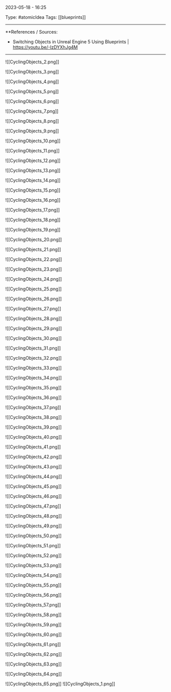 2023-05-18 - 16:25

Type: #atomicIdea 
Tags: [[blueprints]]

---
**References  / Sources:
- Switching Objects in Unreal Engine 5 Using Blueprints | https://youtu.be/-IzDYXhJg4M
---

![[CyclingObjects_2.png]]

![[CyclingObjects_3.png]]

![[CyclingObjects_4.png]]

![[CyclingObjects_5.png]]

![[CyclingObjects_6.png]]

![[CyclingObjects_7.png]]

![[CyclingObjects_8.png]]

![[CyclingObjects_9.png]]

![[CyclingObjects_10.png]]

![[CyclingObjects_11.png]]

![[CyclingObjects_12.png]]

![[CyclingObjects_13.png]]

![[CyclingObjects_14.png]]

![[CyclingObjects_15.png]]

![[CyclingObjects_16.png]]

![[CyclingObjects_17.png]]

![[CyclingObjects_18.png]]

![[CyclingObjects_19.png]]

![[CyclingObjects_20.png]]

![[CyclingObjects_21.png]]

![[CyclingObjects_22.png]]

![[CyclingObjects_23.png]]

![[CyclingObjects_24.png]]

![[CyclingObjects_25.png]]

![[CyclingObjects_26.png]]

![[CyclingObjects_27.png]]

![[CyclingObjects_28.png]]

![[CyclingObjects_29.png]]

![[CyclingObjects_30.png]]

![[CyclingObjects_31.png]]

![[CyclingObjects_32.png]]

![[CyclingObjects_33.png]]

![[CyclingObjects_34.png]]

![[CyclingObjects_35.png]]

![[CyclingObjects_36.png]]

![[CyclingObjects_37.png]]

![[CyclingObjects_38.png]]

![[CyclingObjects_39.png]]

![[CyclingObjects_40.png]]

![[CyclingObjects_41.png]]

![[CyclingObjects_42.png]]

![[CyclingObjects_43.png]]

![[CyclingObjects_44.png]]

![[CyclingObjects_45.png]]

![[CyclingObjects_46.png]]

![[CyclingObjects_47.png]]

![[CyclingObjects_48.png]]

![[CyclingObjects_49.png]]

![[CyclingObjects_50.png]]

![[CyclingObjects_51.png]]

![[CyclingObjects_52.png]]

![[CyclingObjects_53.png]]

![[CyclingObjects_54.png]]

![[CyclingObjects_55.png]]

![[CyclingObjects_56.png]]

![[CyclingObjects_57.png]]

![[CyclingObjects_58.png]]

![[CyclingObjects_59.png]]

![[CyclingObjects_60.png]]

![[CyclingObjects_61.png]]

![[CyclingObjects_62.png]]

![[CyclingObjects_63.png]]

![[CyclingObjects_64.png]]

![[CyclingObjects_65.png]]
![[CyclingObjects_1.png]]
